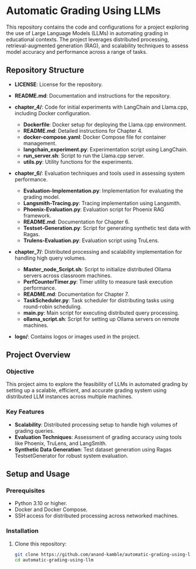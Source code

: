 # Automatic Grading Using LLMs

This repository contains the code and configurations for a project exploring the use of Large Language Models (LLMs) in automating grading in educational contexts. The project leverages distributed processing, retrieval-augmented generation (RAG), and scalability techniques to assess model accuracy and performance across a range of tasks.

## Repository Structure

- **LICENSE**: License for the repository.
- **README.md**: Documentation and instructions for the repository.
- **chapter_4/**: Code for initial experiments with LangChain and Llama.cpp, including Docker configuration.
  - **Dockerfile**: Docker setup for deploying the Llama.cpp environment.
  - **README.md**: Detailed instructions for Chapter 4.
  - **docker-compose.yaml**: Docker Compose file for container management.
  - **langchain_experiment.py**: Experimentation script using LangChain.
  - **run_server.sh**: Script to run the Llama.cpp server.
  - **utils.py**: Utility functions for the experiments.

- **chapter_6/**: Evaluation techniques and tools used in assessing system performance.
  - **Evaluation-Implementation.py**: Implementation for evaluating the grading model.
  - **Langsmith-Tracing.py**: Tracing implementation using Langsmith.
  - **Phoenix-Evaluation.py**: Evaluation script for Phoenix RAG framework.
  - **README.md**: Documentation for Chapter 6.
  - **Testset-Generation.py**: Script for generating synthetic test data with Ragas.
  - **Trulens-Evaluation.py**: Evaluation script using TruLens.

- **chapter_7/**: Distributed processing and scalability implementation for handling high query volumes.
  - **Master_node_Script.sh**: Script to initialize distributed Ollama servers across classroom machines.
  - **PerfCounterTimer.py**: Timer utility to measure task execution performance.
  - **README.md**: Documentation for Chapter 7.
  - **TaskScheduler.py**: Task scheduler for distributing tasks using round-robin scheduling.
  - **main.py**: Main script for executing distributed query processing.
  - **ollama_script.sh**: Script for setting up Ollama servers on remote machines.

- **logo/**: Contains logos or images used in the project.

## Project Overview

### Objective
This project aims to explore the feasibility of LLMs in automated grading by setting up a scalable, efficient, and accurate grading system using distributed LLM instances across multiple machines.

### Key Features
- **Scalability**: Distributed processing setup to handle high volumes of grading queries.
- **Evaluation Techniques**: Assessment of grading accuracy using tools like Phoenix, TruLens, and LangSmith.
- **Synthetic Data Generation**: Test dataset generation using Ragas TestsetGenerator for robust system evaluation.

## Setup and Usage

### Prerequisites
- Python 3.10 or higher.
- Docker and Docker Compose.
- SSH access for distributed processing across networked machines.

### Installation
1. Clone this repository:
   ```bash
   git clone https://github.com/anand-kamble/automatic-grading-using-llm
   cd automatic-grading-using-llm
   ```
